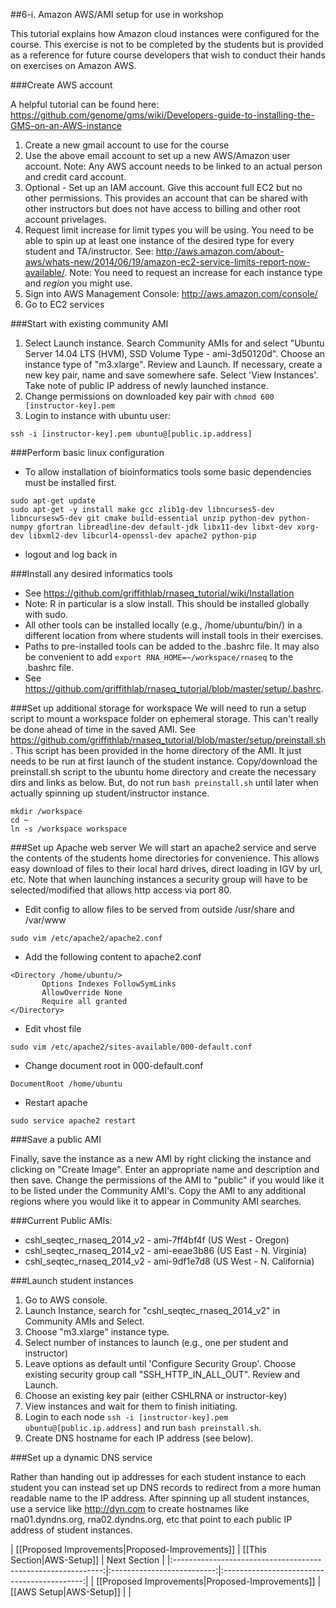 ##6-i. Amazon AWS/AMI setup for use in workshop

This tutorial explains how Amazon cloud instances were configured for the course.  This exercise is not to be completed by the students but is provided as a reference for future course developers that wish to conduct their hands on exercises on Amazon AWS.

###Create AWS account

A helpful tutorial can be found here:
https://github.com/genome/gms/wiki/Developers-guide-to-installing-the-GMS-on-an-AWS-instance

1. Create a new gmail account to use for the course
2. Use the above email account to set up a new AWS/Amazon user account.
Note: Any AWS account needs to be linked to an actual person and credit card account.
3. Optional - Set up an IAM account. Give this account full EC2 but no other permissions. This provides an account that can be shared with other instructors but does not have access to billing and other root account privelages.
4. Request limit increase for limit types you will be using. You need to be able to spin up at least one instance of the desired type for every student and TA/instructor. See: http://aws.amazon.com/about-aws/whats-new/2014/06/19/amazon-ec2-service-limits-report-now-available/. Note: You need to request an increase for each instance type and *region* you might use.
5. Sign into AWS Management Console: http://aws.amazon.com/console/
6. Go to EC2 services

###Start with existing community AMI

1. Select Launch instance. Search Community AMIs for and select "Ubuntu Server 14.04 LTS (HVM), SSD Volume Type - ami-3d50120d". Choose an instance type of "m3.xlarge". Review and Launch. If necessary, create a new key pair, name and save somewhere safe. Select 'View Instances'. Take note of public IP address of newly launched instance.
2. Change permissions on downloaded key pair with `chmod 600 [instructor-key].pem`
3. Login to instance with ubuntu user:

`ssh -i [instructor-key].pem ubuntu@[public.ip.address]`

###Perform basic linux configuration 
* To allow installation of bioinformatics tools some basic dependencies must be installed first.
```
sudo apt-get update
sudo apt-get -y install make gcc zlib1g-dev libncurses5-dev libncursesw5-dev git cmake build-essential unzip python-dev python-numpy gfortran libreadline-dev default-jdk libx11-dev libxt-dev xorg-dev libxml2-dev libcurl4-openssl-dev apache2 python-pip
```
* logout and log back in

###Install any desired informatics tools
* See https://github.com/griffithlab/rnaseq_tutorial/wiki/Installation 
* Note: R in particular is a slow install. This should be installed globally with sudo.
* All other tools can be installed locally (e.g., /home/ubuntu/bin/) in a different location from where students will install tools in their exercises.
* Paths to pre-installed tools can be added to the .bashrc file. It may also be convenient to add `export RNA_HOME=~/workspace/rnaseq` to the .bashrc file. 
 * See https://github.com/griffithlab/rnaseq_tutorial/blob/master/setup/.bashrc.

###Set up additional storage for workspace
We will need to run a setup script to mount a workspace folder on ephemeral storage. This can't really be done ahead of time in the saved AMI. See https://github.com/griffithlab/rnaseq_tutorial/blob/master/setup/preinstall.sh. This script has been provided in the home directory of the AMI. It just needs to be run at first launch of the student instance. Copy/download the preinstall.sh script to the ubuntu home directory and create the necessary dirs and links as below. But, do not run `bash preinstall.sh` until later when actually spinning up student/instructor instance.
```
mkdir /workspace
cd ~
ln -s /workspace workspace
```

###Set up Apache web server
We will start an apache2 service and serve the contents of the students home directories for convenience. This allows easy download of files to their local hard drives, direct loading in IGV by url, etc. Note that when launching instances a security group will have to be selected/modified that allows http access via port 80.

* Edit config to allow files to be served from outside /usr/share and /var/www
```
sudo vim /etc/apache2/apache2.conf
```

* Add the following content to apache2.conf
```
<Directory /home/ubuntu/>
       Options Indexes FollowSymLinks
       AllowOverride None
       Require all granted
</Directory>
```

* Edit vhost file
```
sudo vim /etc/apache2/sites-available/000-default.conf
```

* Change document root in 000-default.conf
```
DocumentRoot /home/ubuntu
```

* Restart apache
```
sudo service apache2 restart
```

###Save a public AMI

Finally, save the instance as a new AMI by right clicking the instance and clicking on "Create Image". Enter an appropriate name and description and then save. Change the permissions of the AMI to "public" if you would like it to be listed under the Community AMI's. Copy the AMI to any additional regions where you would like it to appear in Community AMI searches.

###Current Public AMIs:

* cshl_seqtec_rnaseq_2014_v2 - ami-7ff4bf4f (US West - Oregon)
* cshl_seqtec_rnaseq_2014_v2 - ami-eeae3b86 (US East - N. Virginia)
* cshl_seqtec_rnaseq_2014_v2 - ami-9df1e7d8 (US West - N. California)

###Launch student instances
1. Go to AWS console.
2. Launch Instance, search for "cshl_seqtec_rnaseq_2014_v2" in Community AMIs and Select.
3. Choose "m3.xlarge" instance type.
4. Select number of instances to launch (e.g., one per student and instructor)
5. Leave options as default until 'Configure Security Group'. Choose existing security group call "SSH_HTTP_IN_ALL_OUT". Review and Launch.
6. Choose an existing key pair (either CSHLRNA or instructor-key)
7. View instances and wait for them to finish initiating.
8. Login to each node `ssh -i [instructor-key].pem ubuntu@[public.ip.address]` and run `bash preinstall.sh`.
9. Create DNS hostname for each IP address (see below).

###Set up a dynamic DNS service

Rather than handing out ip addresses for each student instance to each student you can instead set up DNS records to redirect from a more human readable name to the IP address. After spinning up all student instances, use a service like http://dyn.com to create hostnames like rna01.dyndns.org, rna02.dyndns.org, etc that point to each public IP address of student instances.

| [[Proposed Improvements|Proposed-Improvements]]       | [[This Section|AWS-Setup]] | Next Section   |
|:------------------------------------------------------------:|:--------------------------:|:-------------------------------------------:|
| [[Proposed Improvements|Proposed-Improvements]] | [[AWS Setup|AWS-Setup]]    |  |
